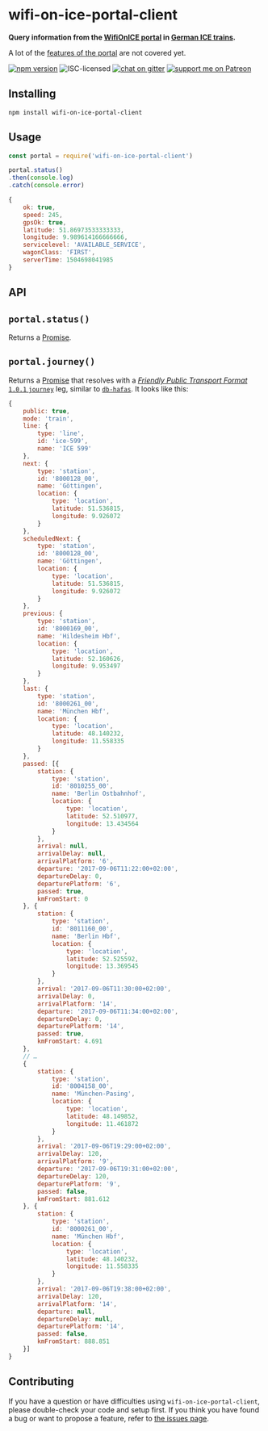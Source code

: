 # wifi-on-ice-portal-client

**Query information from the [WifiOnICE portal](https://www.bahn.com/en/view/trains/on-board-service/wifi.shtml) in [German ICE trains](https://en.wikipedia.org/wiki/Intercity-Express).**

A lot of the [features of the portal](https://gist.github.com/derhuerst/bdca32a50c7ca4a004cee90745a7f68c) are not covered yet.

[![npm version](https://img.shields.io/npm/v/wifi-on-ice-portal-client.svg)](https://www.npmjs.com/package/wifi-on-ice-portal-client)
![ISC-licensed](https://img.shields.io/github/license/derhuerst/wifi-on-ice-portal-client.svg)
[![chat on gitter](https://badges.gitter.im/derhuerst.svg)](https://gitter.im/derhuerst)
[![support me on Patreon](https://img.shields.io/badge/support%20me-on%20patreon-fa7664.svg)](https://patreon.com/derhuerst)


## Installing

```shell
npm install wifi-on-ice-portal-client
```


## Usage

```js
const portal = require('wifi-on-ice-portal-client')

portal.status()
.then(console.log)
.catch(console.error)
```

```js
{
	ok: true,
	speed: 245,
	gpsOk: true,
	latitude: 51.86973533333333,
	longitude: 9.989614166666666,
	servicelevel: 'AVAILABLE_SERVICE',
	wagonClass: 'FIRST',
	serverTime: 1504698041985
}
```


## API

## `portal.status()`

Returns a [Promise](https://developer.mozilla.org/en-US/docs/Web/JavaScript/Reference/Global_Objects/Promise).

## `portal.journey()`

Returns a [Promise](https://developer.mozilla.org/en-US/docs/Web/JavaScript/Reference/Global_Objects/Promise) that resolves with a [*Friendly Public Transport Format* `1.0.1` `journey`](https://github.com/public-transport/friendly-public-transport-format/blob/1.0.1/spec/readme.md#journey) leg, similar to [`db-hafas`](https://github.com/derhuerst/db-hafas#db-hafas). It looks like this:

```js
{
	public: true,
	mode: 'train',
	line: {
		type: 'line',
		id: 'ice-599',
		name: 'ICE 599'
	},
	next: {
		type: 'station',
		id: '8000128_00',
		name: 'Göttingen',
		location: {
			type: 'location',
			latitude: 51.536815,
			longitude: 9.926072
		}
	},
	scheduledNext: {
		type: 'station',
		id: '8000128_00',
		name: 'Göttingen',
		location: {
			type: 'location',
			latitude: 51.536815,
			longitude: 9.926072
		}
	},
	previous: {
		type: 'station',
		id: '8000169_00',
		name: 'Hildesheim Hbf',
		location: {
			type: 'location',
			latitude: 52.160626,
			longitude: 9.953497
		}
	},
	last: {
		type: 'station',
		id: '8000261_00',
		name: 'München Hbf',
		location: {
			type: 'location',
			latitude: 48.140232,
			longitude: 11.558335
		}
	},
	passed: [{
		station: {
			type: 'station',
			id: '8010255_00',
			name: 'Berlin Ostbahnhof',
			location: {
				type: 'location',
				latitude: 52.510977,
				longitude: 13.434564
			}
		},
		arrival: null,
		arrivalDelay: null,
		arrivalPlatform: '6',
		departure: '2017-09-06T11:22:00+02:00',
		departureDelay: 0,
		departurePlatform: '6',
		passed: true,
		kmFromStart: 0
	}, {
		station: {
			type: 'station',
			id: '8011160_00',
			name: 'Berlin Hbf',
			location: {
				type: 'location',
				latitude: 52.525592,
				longitude: 13.369545
			}
		},
		arrival: '2017-09-06T11:30:00+02:00',
		arrivalDelay: 0,
		arrivalPlatform: '14',
		departure: '2017-09-06T11:34:00+02:00',
		departureDelay: 0,
		departurePlatform: '14',
		passed: true,
		kmFromStart: 4.691
	},
	// …
	{
		station: {
			type: 'station',
			id: '8004158_00',
			name: 'München-Pasing',
			location: {
				type: 'location',
				latitude: 48.149852,
				longitude: 11.461872
			}
		},
		arrival: '2017-09-06T19:29:00+02:00',
		arrivalDelay: 120,
		arrivalPlatform: '9',
		departure: '2017-09-06T19:31:00+02:00',
		departureDelay: 120,
		departurePlatform: '9',
		passed: false,
		kmFromStart: 881.612
	}, {
		station: {
			type: 'station',
			id: '8000261_00',
			name: 'München Hbf',
			location: {
				type: 'location',
				latitude: 48.140232,
				longitude: 11.558335
			}
		},
		arrival: '2017-09-06T19:38:00+02:00',
		arrivalDelay: 120,
		arrivalPlatform: '14',
		departure: null,
		departureDelay: null,
		departurePlatform: '14',
		passed: false,
		kmFromStart: 888.851
	}]
}
```


## Contributing

If you have a question or have difficulties using `wifi-on-ice-portal-client`, please double-check your code and setup first. If you think you have found a bug or want to propose a feature, refer to [the issues page](https://github.com/derhuerst/wifi-on-ice-portal-client/issues).
